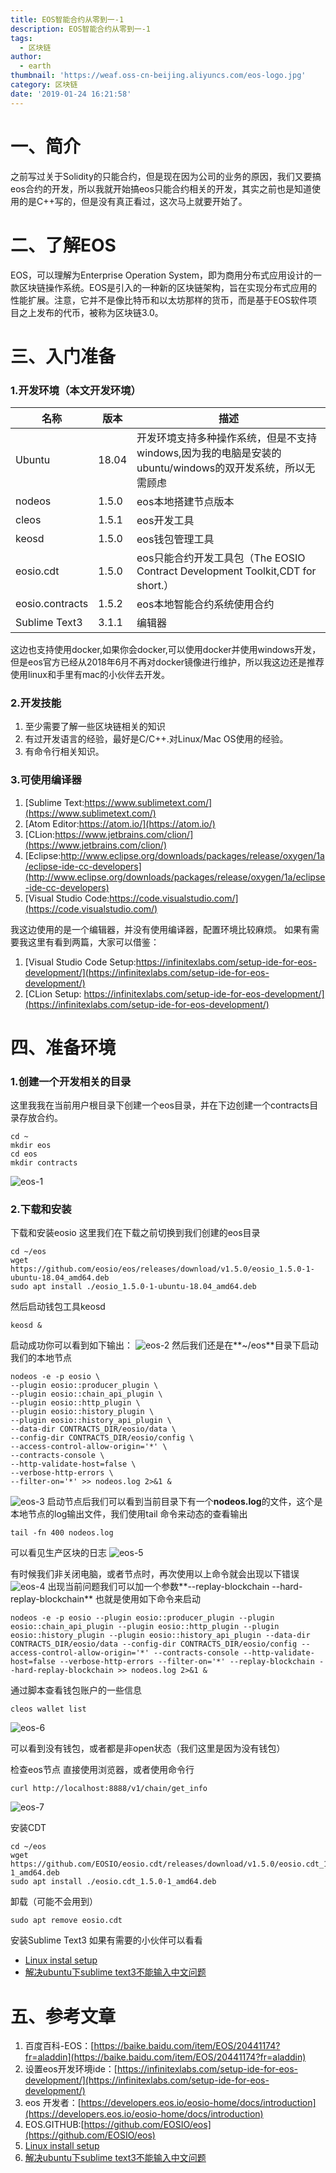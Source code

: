 ```yaml
---
title: EOS智能合约从零到一-1
description: EOS智能合约从零到一-1
tags:
  - 区块链
author:
  - earth
thumbnail: 'https://weaf.oss-cn-beijing.aliyuncs.com/eos-logo.jpg'
category: 区块链
date: '2019-01-24 16:21:58'
---
```

一、简介
=========
之前写过关于Solidity的只能合约，但是现在因为公司的业务的原因，我们又要搞eos合约的开发，所以我就开始搞eos只能合约相关的开发，其实之前也是知道使用的是C++写的，但是没有真正看过，这次马上就要开始了。

二、了解EOS
===========
EOS，可以理解为Enterprise Operation System，即为商用分布式应用设计的一款区块链操作系统。EOS是引入的一种新的区块链架构，旨在实现分布式应用的性能扩展。注意，它并不是像比特币和以太坊那样的货币，而是基于EOS软件项目之上发布的代币，被称为区块链3.0。

三、入门准备
========
### 1.开发环境（本文开发环境）
| 名称 | 版本 |描述|
| --- | --- | --- |
|Ubuntu         |18.04|开发环境支持多种操作系统，但是不支持windows,因为我的电脑是安装的ubuntu/windows的双开发系统，所以无需顾虑|
|nodeos         |1.5.0|eos本地搭建节点版本|
|cleos          |1.5.1|eos开发工具|
|keosd          |1.5.0|eos钱包管理工具|
|eosio.cdt	    |1.5.0|eos只能合约开发工具包（The EOSIO Contract Development Toolkit,CDT for short.）|
|eosio.contracts|1.5.2|eos本地智能合约系统使用合约|
|Sublime Text3  |3.1.1|编辑器|

这边也支持使用docker,如果你会docker,可以使用docker并使用windows开发，但是eos官方已经从2018年6月不再对docker镜像进行维护，所以我这边还是推荐使用linux和手里有mac的小伙伴去开发。

### 2.开发技能

1. 至少需要了解一些区块链相关的知识
2. 有过开发语言的经验，最好是C/C++.对Linux/Mac OS使用的经验。
3. 有命令行相关知识。

### 3.可使用编译器

1. [Sublime Text:https://www.sublimetext.com/](https://www.sublimetext.com/)
2. [Atom Editor:https://atom.io/](https://atom.io/)
3. [CLion:https://www.jetbrains.com/clion/](https://www.jetbrains.com/clion/)
4. [Eclipse:http://www.eclipse.org/downloads/packages/release/oxygen/1a/eclipse-ide-cc-developers](http://www.eclipse.org/downloads/packages/release/oxygen/1a/eclipse-ide-cc-developers)
5. [Visual Studio Code:https://code.visualstudio.com/](https://code.visualstudio.com/)

我这边使用的是一个编辑器，并没有使用编译器，配置环境比较麻烦。
如果有需要我这里有看到两篇，大家可以借鉴：

1. [Visual Studio Code Setup:https://infinitexlabs.com/setup-ide-for-eos-development/](https://infinitexlabs.com/setup-ide-for-eos-development/)
2. [CLion Setup: https://infinitexlabs.com/setup-ide-for-eos-development/](https://infinitexlabs.com/setup-ide-for-eos-development/)

四、准备环境
===============
### 1.创建一个开发相关的目录
这里我我在当前用户根目录下创建一个eos目录，并在下边创建一个contracts目录存放合约。

``` shell
cd ~
mkdir eos
cd eos
mkdir contracts
```
![eos-1](https://weaf.oss-cn-beijing.aliyuncs.com/eos-1.png)
### 2.下载和安装
下载和安装eosio
这里我们在下载之前切换到我们创建的eos目录
```shell
cd ~/eos
wget https://github.com/eosio/eos/releases/download/v1.5.0/eosio_1.5.0-1-ubuntu-18.04_amd64.deb
sudo apt install ./eosio_1.5.0-1-ubuntu-18.04_amd64.deb
```
然后启动钱包工具keosd
``` shell
keosd &
```
启动成功你可以看到如下输出：
![eos-2](https://weaf.oss-cn-beijing.aliyuncs.com/eos-2.png)
然后我们还是在**~/eos**目录下启动我们的本地节点
```shell
nodeos -e -p eosio \
--plugin eosio::producer_plugin \
--plugin eosio::chain_api_plugin \
--plugin eosio::http_plugin \
--plugin eosio::history_plugin \
--plugin eosio::history_api_plugin \
--data-dir CONTRACTS_DIR/eosio/data \
--config-dir CONTRACTS_DIR/eosio/config \
--access-control-allow-origin='*' \
--contracts-console \
--http-validate-host=false \
--verbose-http-errors \
--filter-on='*' >> nodeos.log 2>&1 &
```
![eos-3](https://weaf.oss-cn-beijing.aliyuncs.com/eos-3.png)
启动节点后我们可以看到当前目录下有一个**nodeos.log**的文件，这个是本地节点的log输出文件，我们使用tail 命令来动态的查看输出

```shell
tail -fn 400 nodeos.log
```
可以看见生产区块的日志
![eos-5](https://weaf.oss-cn-beijing.aliyuncs.com/eos-5.png)

有时候我们非关闭电脑，或者节点时，再次使用以上命令就会出现以下错误
![eos-4](https://weaf.oss-cn-beijing.aliyuncs.com/eos-4.png)
出现当前问题我们可以加一个参数**--replay-blockchain --hard-replay-blockchain**
也就是使用如下命令来启动
```shell
nodeos -e -p eosio --plugin eosio::producer_plugin --plugin eosio::chain_api_plugin --plugin eosio::http_plugin --plugin eosio::history_plugin --plugin eosio::history_api_plugin --data-dir CONTRACTS_DIR/eosio/data --config-dir CONTRACTS_DIR/eosio/config --access-control-allow-origin='*' --contracts-console --http-validate-host=false --verbose-http-errors --filter-on='*' --replay-blockchain --hard-replay-blockchain >> nodeos.log 2>&1 &
```
通过脚本查看钱包账户的一些信息
```shell
cleos wallet list
```
![eos-6](https://weaf.oss-cn-beijing.aliyuncs.com/eos-6.png)

可以看到没有钱包，或者都是非open状态（我们这里是因为没有钱包）

检查eos节点
直接使用浏览器，或者使用命令行
```shell
curl http://localhost:8888/v1/chain/get_info
```
![eos-7](https://weaf.oss-cn-beijing.aliyuncs.com/eos-7.png)

安装CDT
```shell
cd ~/eos
wget https://github.com/EOSIO/eosio.cdt/releases/download/v1.5.0/eosio.cdt_1.5.0-1_amd64.deb
sudo apt install ./eosio.cdt_1.5.0-1_amd64.deb
```
卸载（可能不会用到）
```shell
sudo apt remove eosio.cdt
```
安装Sublime Text3
如果有需要的小伙伴可以看看

- [Linux instal setup](http://www.sublimetext.com/docs/3/linux_repositories.html)
- [解决ubuntu下sublime text3不能输入中文问题](https://blog.csdn.net/lu_embedded/article/details/79558280)

五、参考文章
=========

1. 百度百科-EOS：[https://baike.baidu.com/item/EOS/20441174?fr=aladdin](https://baike.baidu.com/item/EOS/20441174?fr=aladdin)
2. 设置eos开发环境ide：[https://infinitexlabs.com/setup-ide-for-eos-development/](https://infinitexlabs.com/setup-ide-for-eos-development/)
3. eos 开发者：[https://developers.eos.io/eosio-home/docs/introduction](https://developers.eos.io/eosio-home/docs/introduction)
4. EOS.GITHUB:[https://github.com/EOSIO/eos](https://github.com/EOSIO/eos)
5. [Linux install setup](http://www.sublimetext.com/docs/3/linux_repositories.html)
6. [解决ubuntu下sublime text3不能输入中文问题](https://blog.csdn.net/lu_embedded/article/details/79558280)
